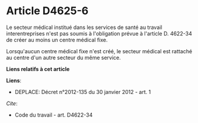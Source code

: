 # Article D4625-6

Le secteur médical institué dans les services de santé au travail interentreprises n'est pas soumis à l'obligation prévue à
l'article D. 4622-34 de créer au moins un centre médical fixe. 

Lorsqu'aucun centre médical fixe n'est créé, le secteur médical est rattaché au centre d'un autre secteur du même service.

**Liens relatifs à cet article**

**Liens**:

  - DEPLACE: Décret n°2012-135 du 30 janvier 2012 - art. 1

_Cite_:

  - Code du travail - art. D4622-34
